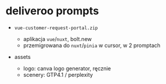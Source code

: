 # deliveroo prompts

- `vue-customer-request-portal.zip`
  - aplikacja `vue`/`nuxt`, bolt.new
  - przemigrowana do `nuxt`/`pinia` w cursor, w 2 promptach

- assets
  - logo: canva logo generator, ręcznie
  - scenery: GTP4.1 / perplexity

